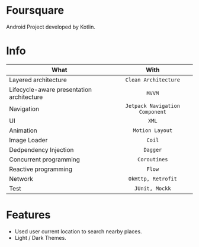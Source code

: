 # Foursquare 
Android Project developed by Kotlin.

# Info

| What | With |
| --- | :---: |
| Layered architecture | `Clean Architecture` |
| Lifecycle-aware presentation architecture | `MVVM` |
| Navigation | `Jetpack Navigation Component` |
| UI | `XML` |
| Animation | `Motion Layout` |
| Image Loader | `Coil` |
| Dedpendency Injection | `Dagger` |
| Concurrent programming | `Coroutines` |
| Reactive programming | `Flow` |
| Network | `OkHttp, Retrofit` |
| Test | `JUnit, Mockk` |

# Features

- Used user current location to search nearby places.
- Light / Dark Themes.
